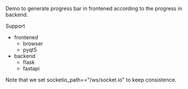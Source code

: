 Demo to generate progress bar in frontened according to the progress in backend.

Support
- frontened
    - browser
    - pyqt5
- backend
    - flask
    - fastapi

Note that we set socketio_path=="/ws/socket.io" to keep consistence.